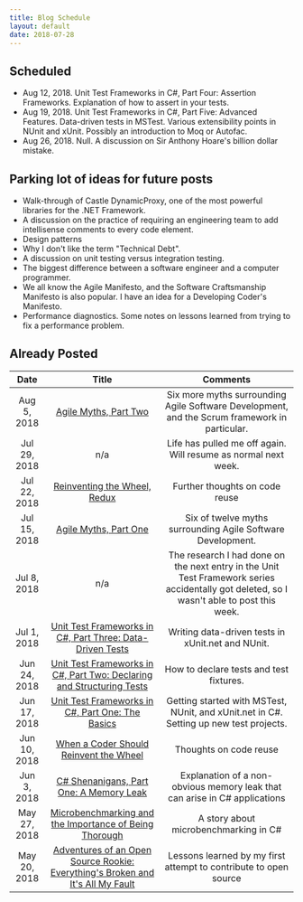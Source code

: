 ```yaml
---
title: Blog Schedule
layout: default
date: 2018-07-28
---
```


## Scheduled

- Aug 12, 2018. Unit Test Frameworks in C#, Part Four: Assertion Frameworks. Explanation of how to assert in your tests.
- Aug 19, 2018. Unit Test Frameworks in C#, Part Five: Advanced Features. Data-driven tests in MSTest. Various extensibility points in NUnit and xUnit. Possibly an introduction to Moq or Autofac.
- Aug 26, 2018. Null. A discussion on Sir Anthony Hoare's billion dollar mistake.

## Parking lot of ideas for future posts

- Walk-through of Castle DynamicProxy, one of the most powerful libraries for the .NET Framework.
- A discussion on the practice of requiring an engineering team to add intellisense comments to every code element.
- Design patterns
- Why I don't like the term "Technical Debt".
- A discussion on unit testing versus integration testing.
- The biggest difference between a software engineer and a computer programmer.
- We all know the Agile Manifesto, and the Software Craftsmanship Manifesto is also popular. I have an idea for a Developing Coder's Manifesto.
- Performance diagnostics. Some notes on lessons learned from trying to fix a performance problem.

## Already Posted

| Date | Title | Comments |
| :---: | :---:| :---:|
| Aug 5, 2018 | [Agile Myths, Part Two](https://thedevelopingcoder.com/2018/08/04/agile-myths-part-two/) | Six more myths surrounding Agile Software Development, and the Scrum framework in particular. |
| Jul 29, 2018 | n/a | Life has pulled me off again. Will resume as normal next week. |
| Jul 22, 2018 | [Reinventing the Wheel, Redux](https://medium.com/@kanders84152/reinventing-the-wheel-redux-33cdd4f2bb87) | Further thoughts on code reuse |
| Jul 15, 2018 | [Agile Myths, Part One](https://thedevelopingcoder.com/2018/07/16/agile-myths-part-one/) | Six of twelve myths surrounding Agile Software Development. |
| Jul 8, 2018 | n/a | The research I had done on the next entry in the Unit Test Framework series accidentally got deleted, so I wasn't able to post this week. |
| Jul 1, 2018 | [Unit Test Frameworks in C#, Part Three: Data-Driven Tests](https://thedevelopingcoder.com/2018/07/03/unit-test-frameworks-in-c-part-three-data-driven-tests/) | Writing data-driven tests in xUnit.net and NUnit. |
| Jun 24, 2018 | [Unit Test Frameworks in C#, Part Two: Declaring and Structuring Tests](https://thedevelopingcoder.com/2018/06/25/unit-test-frameworks-in-c-part-two-declaring-and-structuring-tests/) | How to declare tests and test fixtures. |
| Jun 17, 2018 | [Unit Test Frameworks in C#, Part One: The Basics](https://thedevelopingcoder.com/2018/06/18/unit-test-frameworks-in-c-part-one-the-basics/) | Getting started with MSTest, NUnit, and xUnit.net in C#. Setting up new test projects. |
| Jun 10, 2018 | [When a Coder Should Reinvent the Wheel](https://medium.com/@kanders84152/when-a-coder-should-reinvent-the-wheel-56f353d9429a) | Thoughts on code reuse |
| Jun 3, 2018 | [C# Shenanigans, Part One: A Memory Leak](https://thedevelopingcoder.com/2018/06/04/c-shenanigans-part-one-a-memory-leak/) | Explanation of a non-obvious memory leak that can arise in C# applications |
| May 27, 2018 | [Microbenchmarking and the Importance of Being Thorough](https://thedevelopingcoder.com/2018/05/28/microbenchmarking-and-the-importance-of-being-thorough/) | A story about microbenchmarking in C# |
| May 20, 2018 | [Adventures of an Open Source Rookie: Everything's Broken and It's All My Fault](https://thedevelopingcoder.com/2018/05/21/first-blog-post/) | Lessons learned by my first attempt to contribute to open source |
